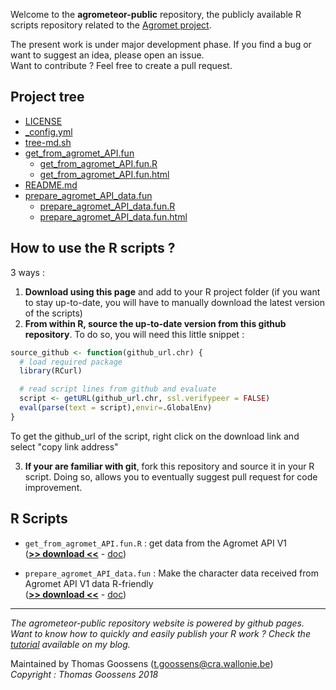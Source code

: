 Welcome to the __agrometeor-public__ repository, the publicly available R scripts repository related to the [Agromet project](http://www.cra.wallonie.be/fr/agromet).


The present work is under major development phase.
If you find a bug or want to suggest an idea, please open an issue.  
Want to contribute ? Feel free to create a pull request.  

## Project tree

* [LICENSE](./LICENSE)
* [_config.yml](./_config.yml)
* [tree-md.sh](./tree-md.sh)
* [get_from_agromet_API.fun](./get_from_agromet_API.fun)
  * [get_from_agromet_API.fun.R](./get_from_agromet_API.fun/get_from_agromet_API.fun.R)
  * [get_from_agromet_API.fun.html](./get_from_agromet_API.fun/get_from_agromet_API.fun.html)
* [README.md](./README.md)
* [prepare_agromet_API_data.fun](./prepare_agromet_API_data.fun)
    * [prepare_agromet_API_data.fun.R](./prepare_agromet_API_data.fun/prepare_agromet_API_data.fun.R)
    * [prepare_agromet_API_data.fun.html](./prepare_agromet_API_data.fun/prepare_agromet_API_data.fun.html)

## How to use the R scripts ?

3 ways :

1. __Download using this page__ and add to your R project folder (if you want to stay up-to-date, you will have to manually download the latest version of the scripts)
2. __From within R, source the up-to-date version from this github repository__. To do so, you will need this little snippet :

  ```R
  source_github <- function(github_url.chr) {
    # load required package
    library(RCurl)

    # read script lines from github and evaluate
    script <- getURL(github_url.chr, ssl.verifypeer = FALSE)
    eval(parse(text = script),envir=.GlobalEnv)
  }  
  ```
  To get the github_url of the script, right click on the download link and select "copy link address"

3. __If your are familiar with git__, fork this repository and source it in your R script. Doing so, allows you to eventually suggest pull request for code improvement.

## R Scripts

* `get_from_agromet_API.fun.R` :  get data from the Agromet API V1  
(__[>> download <<](https://raw.githubusercontent.com/pokyah/agrometeor-public/master/get_from_agromet_API.fun/get_from_agromet_API.fun.R)__ - [doc](./get_from_agromet_API.fun/get_from_agromet_API.fun.html))

* `prepare_agromet_API_data.fun` :  Make the character data received from Agromet API V1 data R-friendly  
(__[>> download <<](https://raw.githubusercontent.com/pokyah/agrometeor-public/master/prepare_agromet_API_data.fun/prepare_agromet_API_data.fun.R)__ - [doc](./prepare_agromet_API_data.fun/prepare_agromet_API_data.fun.html))


---------------------

*The agrometeor-public repository website is powered by github pages.*  
*Want to know how to quickly and easily publish your R work ? Check the [tutorial](https://pokyah.github.io/howto/Quickly-publish-your-R-interactive-data-visualization-tools-with-github-pages/) available on my blog.*  

Maintained by Thomas Goossens (t.goossens@cra.wallonie.be)  
*Copyright : Thomas Goossens 2018*
